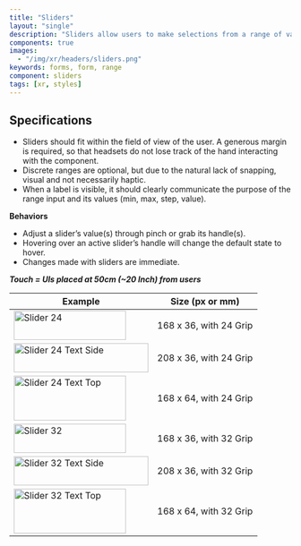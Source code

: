 ```yaml
---
title: "Sliders"
layout: "single"
description: "Sliders allow users to make selections from a range of values."
components: true
images:
  - "/img/xr/headers/sliders.png"
keywords: forms, form, range
component: sliders
tags: [xr, styles]
---
```


## Specifications

- Sliders should fit within the field of view of the user. A generous margin is required, so that headsets do not lose track of the hand interacting with the component.
- Discrete ranges are optional, but due to the natural lack of snapping, visual and not necessarily haptic.
- When a label is visible, it should clearly communicate the purpose of the range input and its values (min, max, step, value).

**Behaviors**

- Adjust a slider’s value(s) through pinch or grab its handle(s).
- Hovering over an active slider’s handle will change the default state to hover.
- Changes made with sliders are immediate.

**_Touch = UIs placed at 50cm (~20 Inch) from users_**

<table class="table table-bordered">
  <thead class="thead-light">
    <tr>
      <th>Example</th>
      <th>Size (px or mm)</th>
    </tr>
  </thead>
  <tbody>
    <tr>
      <td><img src="/img/xr/Slider_24_Anatomy.svg" alt="Slider 24" width="200" height="52">
      </td>
      <td>168 x 36, with 24 Grip</td>
    </tr>
    <tr>
      <td><img src="/img/xr/Slider_24_Text_Anatomy.svg" alt="Slider 24 Text Side" width="240" height="52">
      </td>
      <td>208 x 36, with 24 Grip</td>
    </tr>
    <tr>
      <td><img src="/img/xr/Slider_24_Text_2_Anatomy.svg" alt="Slider 24 Text Top" width="200" height="80">
      </td>
      <td>168 x 64, with 24 Grip</td>
    </tr>
    <tr>
      <td><img src="/img/xr/Slider_32_Anatomy.svg" alt="Slider 32" width="200" height="52">
      </td>
      <td>168 x 36, with 32 Grip</td>
    </tr>
    <tr>
      <td><img src="/img/xr/Slider_32_Text_Anatomy.svg" alt="Slider 32 Text Side" width="240" height="52">
      </td>
      <td>208 x 36, with 32 Grip</td>
    </tr>
    <tr>
      <td><img src="/img/xr/Slider_32_Text_2_Anatomy.svg" alt="Slider 32 Text Top" width="200" height="80">
      </td>
      <td>168 x 64, with 32 Grip</td>
    </tr>
  </tbody>
</table>
